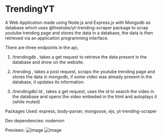 # TrendingYT
A Web Application made using Node.js and Express.js with Mongodb as database which uses @freetube/yt-trending-scraper package to scrap youtube trending page and stores the data in a database, the data is then retrieved via an application programming interface.

There are three endpoints in the api, 
1. /trendingdb , takes a get request to retrieve the data present in the database and show on the website.

2. /trending , takes a post request, scraps the youtube trending page and stores the data in mongodb, if some video was already present in the database, it updates its information.

3. /trendingdb/:id , takes a get request, uses the id to search the video in the database and  opens the video embeded in the html and autoplays it (while muted)

Packages Used:
express, body-parser, mongoose, ejs, yt-trending-scraper

Dev dependencies:
nodemon


Previews:
![image](https://user-images.githubusercontent.com/64136587/166179664-1b826fe5-5d2d-4f8b-8489-f64a43959a36.png)
![image](https://user-images.githubusercontent.com/64136587/166179723-e1c8cdbc-82e5-49ff-a2ae-3547c920ebac.png)

